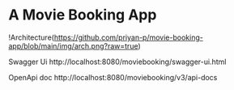 # A Movie Booking App

!Architecture(https://github.com/priyan-p/movie-booking-app/blob/main/img/arch.png?raw=true)

Swagger Ui http://localhost:8080/moviebooking/swagger-ui.html

OpenApi doc http://localhost:8080/moviebooking/v3/api-docs

